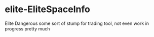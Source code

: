 # elite-EliteSpaceInfo
Elite Dangerous some sort of stump for trading tool, not even work in progress pretty much

